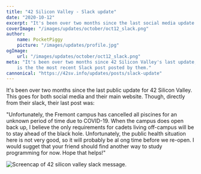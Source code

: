 ```yaml
---
title: "42 Silicon Valley - Slack update"
date: "2020-10-12"
excerpt: "It's been over two months since the last social media update..."
coverImage: "/images/updates/october/oct12_slack.png"
author:
    name: PocketPiggy
    picture: "/images/updates/profile.jpg"
ogImage:
    url: "/images/updates/october/oct12_slack.png"
meta: "It's been over two months since 42 Silicon Valley's last update, here
    is the the most recent Slack post posted by them."
cannonical: "https://42sv.info/updates/posts/slack-update"
---
```


<p class='blog-p'>
It's been over two months since the last public update for 42 Silicon Valley. This goes for both social media and their main website. Though, directly from their slack, their last post was:
</p>

<p class='blog-p-quote'>
"Unfortunately, the Fremont campus has cancelled all piscines for an unknown period of time due to COVID-19.
When the campus does open back up, I believe the only requirements for cadets living off-campus will be to stay ahead of the black hole.
Unfortunately, the public health situation here is not very good, so it will probably be al ong time before we re-open. I would sugget that your friend should find another way to study programming for now.
Hope that helps!"
</p>

<span class='blog-img'>
<img src='/images/updates/october/oct12_slack.png' alt='Screencap of 42 silicon valley slack message.'/>
</span>

<span class='buffy-the-buffer' />

